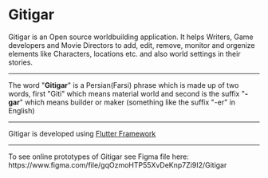 # Gitigar
Gitigar is an Open source worldbuilding application. It helps Writers, Game developers and Movie Directors to add, edit, remove, monitor and orgenize elements like Characters, locations etc. and also world settings in their stories.
___
<p>The word "<b>Gitigar</b>" is a Persian(Farsi) phrase which is made up of two words, first "Giti" which means material world and second is the suffix "<b>-gar</b>" which means builder or maker (something like the suffix "-er" in English)<p>

___
<p>Gitigar is developed using <a href="https://github.com/flutter/flutter">Flutter Framework</a></p>

___
<p> To see online prototypes of Gitigar see Figma file here: https://www.figma.com/file/gqOzmoHTP55XvDeKnp7Zi9I2/Gitigar </p>
<p> 
